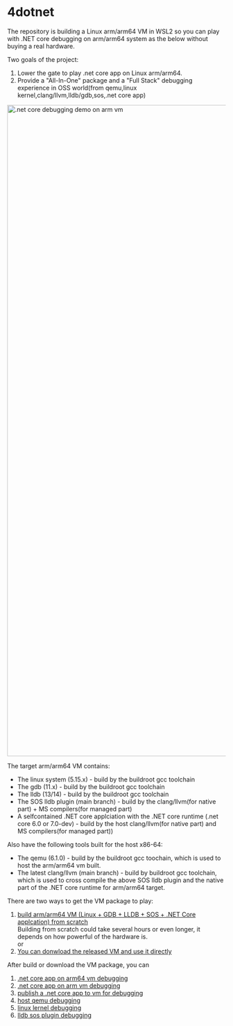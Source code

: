 # 4dotnet
The repository is building a Linux arm/arm64 VM in WSL2 so you can play with .NET core debugging on arm/arm64 system as the below without buying a real hardware. 

Two goals of the project:  
1. Lower the gate to play .net core app on Linux arm/arm64.
2. Provide a "All-In-One" package and a "Full Stack" debugging experience in OSS world(from qemu,linux kernel,clang/llvm,lldb/gdb,sos,.net core app)

<img src="documents/armdemo.gif" alt=".net core debugging demo on arm vm" width="1500"/>

The target arm/arm64 VM contains:

- The linux system (5.15.x) - build by the buildroot gcc toolchain
- The gdb (11.x) - build by the buildroot gcc toolchain
- The lldb (13/14) - build by the buildroot gcc toolchain
- The SOS lldb plugin (main branch) - build by the clang/llvm(for native part) + MS compilers(for managed part)
- A selfcontained .NET core applciation with the .NET core runtime (.net core 6.0 or 7.0-dev) - build by the host clang/llvm(for native part) and MS compilers(for managed part))

Also have the following tools built for the host x86-64:

* The qemu (6.1.0) - build by the buildroot gcc toochain, which is used to host the arm/arm64 vm built.  
* The latest clang/llvm (main branch) - build by buildroot gcc toolchain, which is used to cross compile the above SOS lldb plugin and the native part of the .NET core runtime for arm/arm64 target.  
  
There are two ways to get the VM package to play:

1. [build arm/arm64 VM (Linux + GDB + LLDB + SOS + .NET Core applcation) from scratch](documents/build.md)  
  Building from scratch could take several hours or even longer, it depends on how powerful of the hardware is.  
  or  
2. [You can donwload the released VM and use it directly](documents/download.md)

After build or download the VM package, you can  

1. [.net core app on arm64 vm debugging](documents/debug-arm64-netcoreapp.md)
2. [.net core app on arm vm debugging](documents/debug-arm-netcoreapp.md)
3. [publish a .net core app to vm for debugging](documents/publish.md)
4. [host qemu debugging](documents/debug-qemu.md)
5. [linux lernel debugging](documents/debug-linux-kernel.md)
6. [lldb sos plugin debugging](documents/debug-lldb-sos.md)